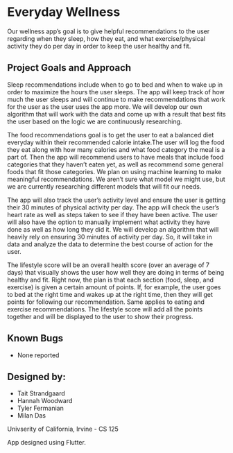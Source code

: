 # Everyday Wellness

Our wellness app’s goal is to give helpful recommendations to the user regarding when they sleep, how they eat, and what exercise/physical activity they do per day in order to keep the user healthy and fit.


## Project Goals and Approach
Sleep recommendations include when to go to bed and when to wake up in order to maximize the hours the user sleeps. The app will keep track of how much the user sleeps and will continue to make recommendations that work for the user as the user uses the app more. We will develop our own algorithm that will work with the data and come up with a result that best fits the user based on the logic we are continuously researching.

The food recommendations goal is to get the user to eat a balanced diet everyday within their recommended calorie intake.The user will log the food they eat along with how many calories and what food category the meal is a part of. Then the app will recommend users to have meals that include food categories that they haven’t eaten yet, as well as recommend some general foods that fit those categories. We plan on using machine learning to make meaningful recommendations. We aren’t sure what model we might use, but we are currently researching different models that will fit our needs.

The app will also track the user’s activity level and ensure the user is getting their 30 minutes of physical activity per day. The app will check the user’s heart rate as well as steps taken to see if they have been active. The user will also have the option to manually implement what activity they have done as well as how long they did it. We will develop an algorithm that will heavily rely on ensuring 30 minutes of activity per day. So, it will take in data and analyze the data to determine the best course of action for the user.

The lifestyle score will be an overall health score (over an average of 7 days) that visually shows the user how well they are doing in terms of being healthy and fit. Right now, the plan is that each section (food, sleep, and exercise) is given a certain amount of points. If, for example, the user goes to bed at the right time and wakes up at the right time, then they will get points for following our recommendation. Same applies to eating and exercise recommendations. The lifestyle score will add all the points together and will be displayed to the user to show their progress.


## Known Bugs
- None reported

## Designed by:
- Tait Strandgaard
- Hannah Woodward
- Tyler Fermanian
- Milan Das

Univserity of California, Irvine - CS 125

App designed using Flutter.
